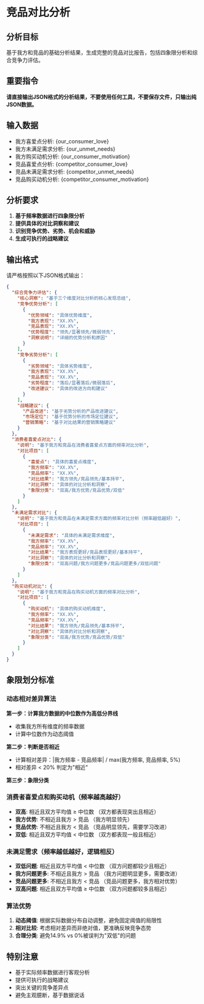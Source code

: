 # 竞品对比分析

## 分析目标
基于我方和竞品的基础分析结果，生成完整的竞品对比报告，包括四象限分析和综合竞争力评估。

## 重要指令
**请直接输出JSON格式的分析结果，不要使用任何工具，不要保存文件，只输出纯JSON数据。**

## 输入数据
- 我方喜爱点分析: {our_consumer_love}
- 我方未满足需求分析: {our_unmet_needs}
- 我方购买动机分析: {our_consumer_motivation}
- 竞品喜爱点分析: {competitor_consumer_love}
- 竞品未满足需求分析: {competitor_unmet_needs}
- 竞品购买动机分析: {competitor_consumer_motivation}

## 分析要求
1. **基于频率数据进行四象限分析**
2. **提供具体的对比洞察和建议**
3. **识别竞争优势、劣势、机会和威胁**
4. **生成可执行的战略建议**

## 输出格式
请严格按照以下JSON格式输出：

```json
{
  "综合竞争力评估": {
    "核心洞察": "基于三个维度对比分析的核心发现总结",
    "竞争优势分析": [
      {
        "优势领域": "具体优势维度",
        "我方表现": "XX.X%",
        "竞品表现": "XX.X%",
        "优势程度": "领先/显著领先/微弱领先",
        "洞察说明": "详细的优势分析和原因"
      }
    ],
    "竞争劣势分析": [
      {
        "劣势领域": "具体劣势维度",
        "我方表现": "XX.X%",
        "竞品表现": "XX.X%",
        "劣势程度": "落后/显著落后/微弱落后",
        "改进建议": "具体的改进方向和建议"
      }
    ],
    "战略建议": {
      "产品改进": "基于劣势分析的产品改进建议",
      "市场定位": "基于优势分析的市场定位建议",
      "营销策略": "基于对比结果的营销策略建议"
    }
  },
  "消费者喜爱点对比": {
    "说明": "基于我方和竞品在消费者喜爱点方面的频率对比分析",
    "对比项目": [
      {
        "喜爱点": "具体的喜爱点维度",
        "我方频率": "XX.X%",
        "竞品频率": "XX.X%",
        "对比结果": "我方领先/竞品领先/基本持平",
        "对比洞察": "具体的对比分析和洞察",
        "象限分类": "双高/我方优势/竞品优势/双低"
      }
    ]
  },
  "未满足需求对比": {
    "说明": "基于我方和竞品在未满足需求方面的频率对比分析（频率越低越好）",
    "对比项目": [
      {
        "未满足需求": "具体的未满足需求维度",
        "我方频率": "XX.X%",
        "竞品频率": "XX.X%",
        "对比结果": "我方表现更好/竞品表现更好/基本持平",
        "对比洞察": "具体的对比分析和洞察",
        "象限分类": "双高问题/我方问题更多/竞品问题更多/双低问题"
      }
    ]
  },
  "购买动机对比": {
    "说明": "基于我方和竞品在购买动机方面的频率对比分析",
    "对比项目": [
      {
        "购买动机": "具体的购买动机维度",
        "我方频率": "XX.X%",
        "竞品频率": "XX.X%",
        "对比结果": "我方领先/竞品领先/基本持平",
        "对比洞察": "具体的对比分析和洞察",
        "象限分类": "双高/我方优势/竞品优势/双低"
      }
    ]
  }
}
```

## 象限划分标准

### 动态相对差异算法
**第一步：计算我方数据的中位数作为高低分界线**
- 收集我方所有维度的频率数据
- 计算中位数作为动态阈值

**第二步：判断是否相近**
- 计算相对差异：|我方频率 - 竞品频率| / max(我方频率, 竞品频率, 5%)
- 相对差异 < 20% 判定为"相近"

**第三步：象限分类**

### 消费者喜爱点和购买动机（频率越高越好）
- **双高**: 相近且双方平均值 ≥ 中位数 （双方都表现突出且相近）
- **我方优势**: 不相近且我方 > 竞品 （我方明显领先）
- **竞品优势**: 不相近且我方 < 竞品 （竞品明显领先，需要学习改进）
- **双低**: 相近且双方平均值 < 中位数 （双方都表现一般且相近）

### 未满足需求（频率越低越好，逻辑相反）
- **双低问题**: 相近且双方平均值 < 中位数 （双方问题都较少且相近）
- **我方问题更多**: 不相近且我方 > 竞品 （我方问题明显更多，需要改进）
- **竞品问题更多**: 不相近且我方 < 竞品 （竞品问题更多，我方相对优势）
- **双高问题**: 相近且双方平均值 ≥ 中位数 （双方问题都较多且相近）

### 算法优势
1. **动态阈值**: 根据实际数据分布自动调整，避免固定阈值的局限性
2. **相对比较**: 考虑相对差异而非绝对值，更准确反映竞争态势
3. **合理分类**: 避免14.9% vs 0%被误判为"双低"的问题

## 特别注意
- 基于实际频率数据进行客观分析
- 提供可执行的战略建议
- 突出关键的竞争差异点
- 避免主观臆断，基于数据说话
